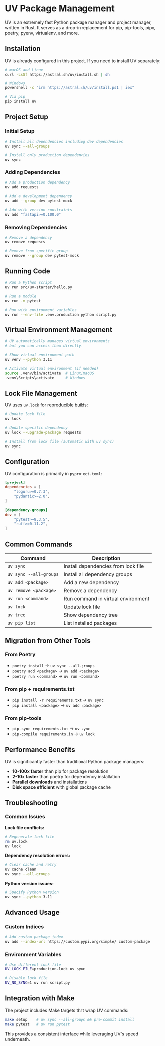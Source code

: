 # UV Package Management

UV is an extremely fast Python package manager and project manager, written in Rust. It serves as a drop-in replacement for pip, pip-tools, pipx, poetry, pyenv, virtualenv, and more.

## Installation

UV is already configured in this project. If you need to install UV separately:

```bash
# macOS and Linux
curl -LsSf https://astral.sh/uv/install.sh | sh

# Windows
powershell -c "irm https://astral.sh/uv/install.ps1 | iex"

# Via pip
pip install uv
```

## Project Setup

### Initial Setup
```bash
# Install all dependencies including dev dependencies
uv sync --all-groups

# Install only production dependencies
uv sync
```

### Adding Dependencies

```bash
# Add a production dependency
uv add requests

# Add a development dependency
uv add --group dev pytest-mock

# Add with version constraints
uv add "fastapi>=0.100.0"
```

### Removing Dependencies

```bash
# Remove a dependency
uv remove requests

# Remove from specific group
uv remove --group dev pytest-mock
```

## Running Code

```bash
# Run a Python script
uv run src/uv-starter/hello.py

# Run a module
uv run -m pytest

# Run with environment variables
uv run --env-file .env.production python script.py
```

## Virtual Environment Management

```bash
# UV automatically manages virtual environments
# but you can access them directly:

# Show virtual environment path
uv venv --python 3.11

# Activate virtual environment (if needed)
source .venv/bin/activate  # Linux/macOS
.venv\Scripts\activate     # Windows
```

## Lock File Management

UV uses `uv.lock` for reproducible builds:

```bash
# Update lock file
uv lock

# Update specific dependency
uv lock --upgrade-package requests

# Install from lock file (automatic with uv sync)
uv sync
```

## Configuration

UV configuration is primarily in `pyproject.toml`:

```toml
[project]
dependencies = [
    "loguru>=0.7.3",
    "pydantic>=2.0",
]

[dependency-groups]
dev = [
    "pytest>=8.3.5",
    "ruff>=0.11.2",
]
```

## Common Commands

| Command | Description |
|---------|-------------|
| `uv sync` | Install dependencies from lock file |
| `uv sync --all-groups` | Install all dependency groups |
| `uv add <package>` | Add a new dependency |
| `uv remove <package>` | Remove a dependency |
| `uv run <command>` | Run command in virtual environment |
| `uv lock` | Update lock file |
| `uv tree` | Show dependency tree |
| `uv pip list` | List installed packages |

## Migration from Other Tools

### From Poetry
- `poetry install` → `uv sync --all-groups`
- `poetry add <package>` → `uv add <package>`
- `poetry run <command>` → `uv run <command>`

### From pip + requirements.txt
- `pip install -r requirements.txt` → `uv sync`
- `pip install <package>` → `uv add <package>`

### From pip-tools
- `pip-sync requirements.txt` → `uv sync`
- `pip-compile requirements.in` → `uv lock`

## Performance Benefits

UV is significantly faster than traditional Python package managers:

- **10-100x faster** than pip for package resolution
- **2-10x faster** than poetry for dependency installation
- **Parallel downloads** and installations
- **Disk space efficient** with global package cache

## Troubleshooting

### Common Issues

**Lock file conflicts:**
```bash
# Regenerate lock file
rm uv.lock
uv lock
```

**Dependency resolution errors:**
```bash
# Clear cache and retry
uv cache clean
uv sync --all-groups
```

**Python version issues:**
```bash
# Specify Python version
uv sync --python 3.11
```

## Advanced Usage

### Custom Indices
```bash
# Add custom package index
uv add --index-url https://custom.pypi.org/simple/ custom-package
```

### Environment Variables
```bash
# Use different lock file
UV_LOCK_FILE=production.lock uv sync

# Disable lock file
UV_NO_SYNC=1 uv run script.py
```

## Integration with Make

The project includes Make targets that wrap UV commands:

```bash
make setup    # uv sync --all-groups && pre-commit install
make pytest   # uv run pytest
```

This provides a consistent interface while leveraging UV's speed underneath.